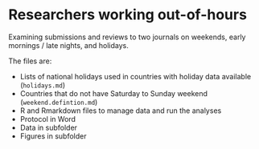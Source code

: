 # Researchers working out-of-hours
Examining submissions and reviews to two journals on weekends, early mornings / late nights, and holidays.

The files are:
* Lists of national holidays used in countries with holiday data available (`holidays.md`)
* Countries that do not have Saturday to Sunday weekend (`weekend.defintion.md`)
* R and Rmarkdown files to manage data and run the analyses
* Protocol in Word
* Data in subfolder
* Figures in subfolder
